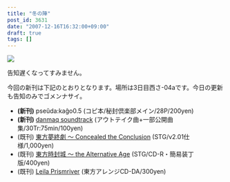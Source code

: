 ```yaml
---
title: "冬の陣"
post_id: 3631
date: "2007-12-16T16:32:00+09:00"
draft: true
tags: []
---
```



![](https://danmaq.com/image/pseuda_cago/pk05_ss.png)

告知遅くなってすみません。

今回の新刊は下記のとおりとなります。場所は3日目西さ-04aです。今日の更新も告知のみでゴメンナサイ。



  * **(新刊)** pseŭda:kaĝo0.5 (コピ本/秘封倶楽部メイン/28P/200yen)
  * **(新刊)** [danmaq soundtrack](https://danmaq.com/!/dst/) (アウトテイク曲+一部公開曲集/30Tr:75min/100yen)
  * (既刊) [東方夢終劇 ～ Concealed the Conclusion](https://danmaq.com/!/thC/) (STG/v2.01仕様/1,000yen)
  * (既刊) [東方時封城 ～ the Alternative Age](https://danmaq.com/!/thA/) (STG/CD-R・簡易装丁版/400yen)
  * (既刊) [Leila Prismriver](https://danmaq.com/!/leila/) (東方アレンジCD-DA/300yen)
